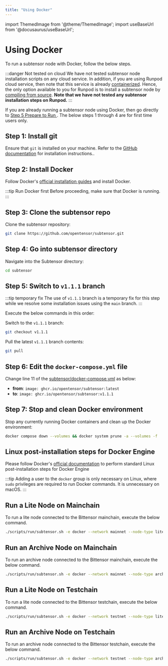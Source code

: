 ```yaml
---
title: "Using Docker"
---
```

import ThemedImage from '@theme/ThemedImage';
import useBaseUrl from '@docusaurus/useBaseUrl';

# Using Docker

To run a subtensor node with Docker, follow the below steps.

:::danger Not tested on cloud 
We have not tested subtensor node installation scripts on any cloud service. In addition, if you are using Runpod cloud service, then note that this service is already [containerized](https://docs.runpod.io/pods/overview). Hence, the only option available to you for Runpod is to install a subtensor node by [compiling from source](using-source.md). **Note that we have not tested any subtensor installation steps on Runpod.** 
:::

If you are already running a subtensor node using Docker, then go directly to [Step 5 Prepare to Run ](#step-5-prepare-to-run). The below steps 1 through 4 are for first time users only.

## Step 1: Install git

Ensure that `git` is installed on your machine. Refer to the [GitHub documentation](https://docs.github.com/en/get-started) for installation instructions..

## Step 2: Install Docker

Follow Docker's [official installation guides](https://docs.docker.com/engine/install/) and install Docker.

:::tip Run Docker first
Before proceeding, make sure that Docker is running.
:::

## Step 3: Clone the subtensor repo

Clone the subtensor repository:

```bash
git clone https://github.com/opentensor/subtensor.git
```

## Step 4: Go into subtensor directory

Navigate into the Subtensor directory:

```bash
cd subtensor
```

## Step 5: Switch to `v1.1.1` branch

:::tip temporary fix
The use of `v1.1.1` branch is a temporary fix for this step while we resolve some installation issues using the `main` branch. 
:::

Execute the below commands in this order:

Switch to the `v1.1.1` branch:

```bash
git checkout v1.1.1
```

Pull the latest `v1.1.1` branch contents:

```bash
git pull
```

## Step 6: Edit the `docker-compose.yml` file 

Change line 11 of the [subtensor/docker-compose.yml](https://github.com/opentensor/subtensor/blob/v1.1.1/docker-compose.yml#L11) as below:

- **from**: `image: ghcr.io/opentensor/subtensor:latest`
- **to**: `image: ghcr.io/opentensor/subtensor:v1.1.1`

## Step 7: Stop and clean Docker environment

Stop any currently running Docker containers and clean up the Docker environment:

```bash
docker compose down --volumes && docker system prune -a --volumes -f

```

## Linux post-installation steps for Docker Engine

Please follow Docker's [official documentation](https://docs.docker.com/engine/install/linux-postinstall/#manage-docker-as-a-non-root-user ) to perform standard Linux post-installation steps for Docker Engine

:::tip 
Adding a user to the `docker` group is only necessary on Linux, where `sudo` privileges are required to run Docker commands. It is unnecessary on macOS.
:::


## Run a Lite Node on Mainchain

To run a lite node connected to the Bittensor mainchain, execute the below command.

```bash
./scripts/run/subtensor.sh -e docker --network mainnet --node-type lite
```

## Run an Archive Node on Mainchain

To run an archive node connected to the Bittensor mainchain, execute the below command.

```bash
./scripts/run/subtensor.sh -e docker --network mainnet --node-type archive
```

## Run a Lite Node on Testchain

To run a lite node connected to the Bittensor testchain, execute the below command.

```bash
./scripts/run/subtensor.sh -e docker --network testnet --node-type lite
```

## Run an Archive Node on Testchain

To run an archive node connected to the Bittensor testchain, execute the below command.

```bash
./scripts/run/subtensor.sh -e docker --network testnet --node-type archive
```

